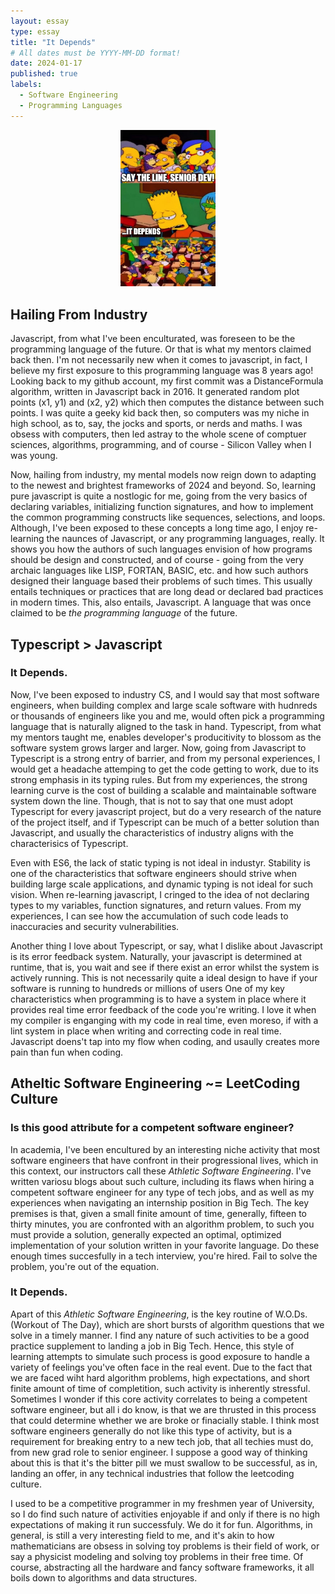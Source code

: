 ```yaml
---
layout: essay
type: essay
title: "It Depends"
# All dates must be YYYY-MM-DD format!
date: 2024-01-17
published: true
labels:
  - Software Engineering
  - Programming Languages
---
```


<div style="text-align: center;">
    <img src="../img/it-depends/it-depends.png" alt="A classic meme for for those who have been building software" style="width:30%; height:30%;">
</div>

## Hailing From Industry

Javascript, from what I've been enculturated, was foreseen to be the programming language of the future. Or that is what my mentors claimed back then. I'm not necessarily new when it comes to javascript, in fact, I believe my first exposure to this programming language was 8 years ago! Looking back to my github account, my first commit was a DistanceFormula algorithm, written in Javascript back in 2016. It generated random plot points (x1, y1) and (x2, y2) which then computes the distance between such points. I was quite a geeky kid back then, so computers was my niche in high school, as to, say, the jocks and sports, or nerds and maths. I was obsess with computers, then led astray to the whole scene of comptuer sciences, algorithms, programming, and of course - Silicon Valley when I was young.

Now, hailing from industry, my mental models now reign down to adapting to the newest and brightest frameworks of 2024 and beyond. So, learning pure javascript is quite a nostlogic for me, going from the very basics of declaring variables, initializing function signatures, and how to implement the common programming constructs like sequences, selections, and loops. Although, I've been exposed to these concepts a long time ago, I enjoy re-learning the naunces of Javascript, or any programming languages, really. It shows you how the authors of such languages envision of how programs should be design and constructed, and of course - going from the very archaic languages like LISP, FORTAN, BASIC, etc. and how such authors designed their language based their problems of such times. This usually entails techniques or practices that are long dead or declared bad practices in modern times. This, also entails, Javascript. A language that was once claimed to be *the programming language* of the future.

## Typescript > Javascript

### It Depends.
Now, I've been exposed to industry CS, and I would say that most software engineers, when building complex and large scale software with hudnreds or thousands of engineers like you and me, would often pick a programming language that is naturally aligned to the task in hand. Typescript, from what my mentors taught me, enables developer's producitivity to blossom as the software system grows larger and larger. Now, going from Javascript to Typescript is a strong entry of barrier, and from my personal experiences, I would get a headache attemping to get the code getting to work, due to its strong emphasis in its typing rules.  But from my experiences, the strong learning curve is the cost of building a scalable and maintainable software system down the line. Though, that is not to say that one must adopt Typescript for every javascript project, but do a very research of the nature of the project itself, and if Typescript can be much of a better solution than Javascript, and usually the characteristics of industry aligns with the characterisics of Typescript.

Even with ES6, the lack of static typing is not ideal in industyr. Stability is one of the characteristics that software engineers should strive when building large scale applications, and dynamic typing is not ideal for such vision. When re-learning javascript, I cringed to the idea of not declaring types to my variables, function signatures, and return values. From my experiences, I can see how the accumulation of such code leads to inaccuracies and security vulnerabilities.

Another thing I love about Typescript, or say, what I dislike about Javascript is its error feedback system. Naturally, your javascript is determined at runtime, that is, you wait and see if there exist an error whilst the system is actively running. This is not necessarily quite a ideal design to have if your software is running to hundreds or millions of users One of my key characteristics when programming is to have a system in place where it provides real time error feedback of the code you're writing. I love it when my compiler is enganging with my code in real time, even moreso, if with a lint system in place when writing and correcting code in real time. Javascript doens't tap into my flow when coding, and usaully creates more pain than fun when coding.


## Atheltic Software Engineering ~= LeetCoding Culture
### Is this good attribute for a competent software engineer?
In academia, I've been encultured by an interesting niche activity that most software engineers that have confront in their progressional lives, which in this context, our instructors call these *Athletic Software Engineering*. I've written variosu blogs about such culture, including its flaws when hiring a competent software engineer for any type of tech jobs, and as well as my experiences when navigating an internship position in Big Tech. The key premises is that, given a small finite amount of time, generally, fifteen to thirty minutes, you are confronted with an algorithm problem, to such you must provide a solution, generally expected an optimal, optimized implementation of your solution written in your favorite language. Do these enough times succesfully in a tech interview, you're hired. Fail to solve the problem, you're out of the equation.

### It Depends.
Apart of this *Athletic Software Engineering*, is the key routine of W.O.Ds. (Workout of The Day), which are short bursts of algorithm questions that we solve in a timely manner. I find any nature of such activities to be a good practice supplement to landing a job in Big Tech. Hence, this style of learning attempts to simulate such process is good exposure to handle a variety of feelings you've often face in the real event. Due to the fact that we are faced wiht hard algorithm problems, high expectations, and short finite amount of time of completition, such activity is inherently stressful. Sometimes I wonder if this core activity correlates to being a competent software engineer, but all i do know, is that we are thrusted in this process that could determine whether we are broke or finacially stable. I think most software engineers generally do not like this type of activity, but is a requirement for breaking entry to a new tech job, that all techies must do, from new grad role to senior engineer. I suppose a good way of thinking about this is that it's the bitter pill we must swallow to be successful, as in, landing an offer, in any technical industries that follow the leetcoding culture.

I used to be a competitive programmer in my freshmen year of University, so I do find such nature of activities enjoyable if and only if there is no high expectations of making it run successfuly. We do it for fun. Algorithms, in general, is still a very interesting field to me, and it's akin to how mathematicians are obsess in solving toy problems is their field of work, or say a physicist modeling and solving toy problems in their free time. Of course, abstracting all the hardware and fancy software frameworks, it all boils down to algorithms and data structures.
